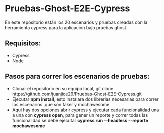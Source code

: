 <h1>Pruebas-Ghost-E2E-Cypress</h1>
<p>En este repositorio están los 20 escenarios y pruebas creadas con la herramienta cypress para la aplicación bajo pruebas ghost.</p>
<h2>Requisitos:</h2>
<ul>
<li>Cypress</li>
<li>Node</li>
</ul>
<h2>Pasos para correr los escenarios de pruebas:</h2>
<ul>
<li>Clonar el repositorio en su equipo local, git clone https://github.com/juanjice29/Pruebas-Ghost-E2E-Cypress.git</li>
<li>Ejecutar <b>npm install</b>, esto instalara dos librerias necesarias para correr los escenarios ,que son faker y mochawesome.</li>
<li>Aqui hay dos opciones abrir cypress y ejecutar cada funcionalidad una a una con <b>cypress open</b>, para gener un reporte y correr todas las funcionalidad se debe ejecutar <b>cypress run --headless --reporte mochawesome </b></li>
</ul>

